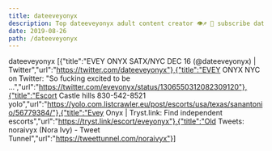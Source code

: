 ```yaml
---
title: dateeveyonyx
description: Top dateeveyonyx adult content creator 👁♐️ 👑 subscribe dateeveyonyx to my porn site below IG dateeveyonyx
date: 2019-08-26
path: /dateeveyonyx
---
```


dateeveyonyx
[{"title":"EVEY ONYX  SATX/NYC DEC 16 (@dateeveyonyx) | Twitter","url":"https://twitter.com/dateeveyonyx"},{"title":"EVEY ONYX  NYC on Twitter: \"So fucking excited to be ...","url":"https://twitter.com/eveyonyx/status/1306550312082309120"},{"title":"Escort Castle hills 830-542-8521 yolo","url":"https://yolo.com.listcrawler.eu/post/escorts/usa/texas/sanantonio/56779384/"},{"title":"Evey Onyx | Tryst.link: Find independent escorts","url":"https://tryst.link/escort/eveyonyx"},{"title":"Old Tweets: noraivyx (Nora Ivy) - Tweet Tunnel","url":"https://tweettunnel.com/noraivyx"}]

